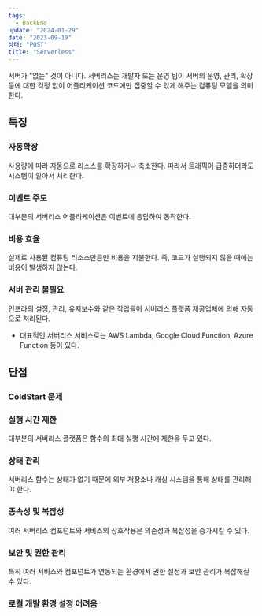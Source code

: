 ```yaml
---
tags:
  - BackEnd
update: "2024-01-29"
date: "2023-09-19"
상태: "POST"
title: "Serverless"
---
```

서버가 "없는" 것이 아니다.
서버리스는 개발자 또는 운영 팀이 서버의 운영, 관리, 확장 등에 대한 걱정 없이 어플리케이션 코드에만 집중할 수 있게 해주는 컴퓨팅 모델을 의미한다.

## 특징

### 자동확장

사용량에 따라 자동으로 리소스를 확장하거나 축소한다. 따라서 트래픽이 급증하더라도 시스템이 알아서 처리한다.

### 이벤트 주도

대부분의 서버리스 어플리케이션은 이벤트에 응답하여 동작한다.

### 비용 효율

실제로 사용된 컴퓨팅 리소스만큼만 비용을 지불한다. 즉, 코드가 실행되지 않을 때에는 비용이 발생하지 않는다.

### 서버 관리 불필요

인프라의 설정, 관리, 유지보수와 같은 작업들이 서버리스 플랫폼 제공업체에 의해 자동으로 처리된다.

- 대표적인 서버리스 서비스로는 AWS Lambda, Google Cloud Function, Azure Function 등이 있다.

## 단점

### ColdStart 문제

### 실행 시간 제한

대부분의 서버리스 플랫폼은 함수의 최대 실행 시간에 제한을 두고 있다.

### 상태 관리

서버리스 함수는 상태가 없기 때문에 외부 저장소나 캐싱 시스템을 통해 상태를 관리해야 한다.

### 종속성 및 복잡성

여러 서버리스 컴포넌트와 서비스의 상호작용은 의존성과 복잡성을 증가시킬 수 있다.

### 보안 및 권한 관리

특히 여러 서비스와 컴포넌트가 연동되는 환경에서 권한 설정과 보안 관리가 복잡해질 수 있다.

### 로컬 개발 환경 설정 어려움

